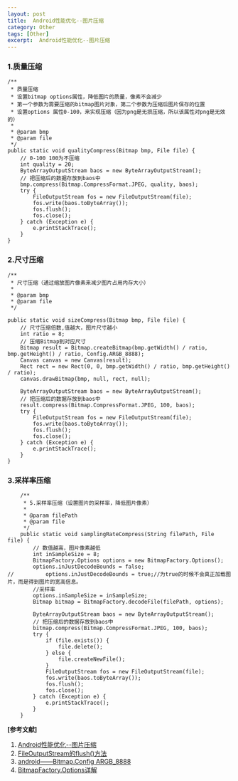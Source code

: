 ```yaml
---
layout: post
title:  Android性能优化--图片压缩
category: Other
tags: [Other]
excerpt:  Android性能优化--图片压缩
---
```


### 1.质量压缩 ###

    /**
     * 质量压缩
     * 设置bitmap options属性，降低图片的质量，像素不会减少
     * 第一个参数为需要压缩的bitmap图片对象，第二个参数为压缩后图片保存的位置
     * 设置options 属性0-100，来实现压缩（因为png是无损压缩，所以该属性对png是无效的）
     *
     * @param bmp
     * @param file
     */
    public static void qualityCompress(Bitmap bmp, File file) {
        // 0-100 100为不压缩
        int quality = 20;
        ByteArrayOutputStream baos = new ByteArrayOutputStream();
        // 把压缩后的数据存放到baos中
        bmp.compress(Bitmap.CompressFormat.JPEG, quality, baos);
        try {
            FileOutputStream fos = new FileOutputStream(file);
            fos.write(baos.toByteArray());
            fos.flush();
            fos.close();
        } catch (Exception e) {
            e.printStackTrace();
        }
    }

### 2.尺寸压缩 ###

    /**
     * 尺寸压缩（通过缩放图片像素来减少图片占用内存大小）
     *
     * @param bmp
     * @param file
     */

    public static void sizeCompress(Bitmap bmp, File file) {
        // 尺寸压缩倍数,值越大，图片尺寸越小
        int ratio = 8;
        // 压缩Bitmap到对应尺寸
        Bitmap result = Bitmap.createBitmap(bmp.getWidth() / ratio, bmp.getHeight() / ratio, Config.ARGB_8888);
        Canvas canvas = new Canvas(result);
        Rect rect = new Rect(0, 0, bmp.getWidth() / ratio, bmp.getHeight() / ratio);
        canvas.drawBitmap(bmp, null, rect, null);

        ByteArrayOutputStream baos = new ByteArrayOutputStream();
        // 把压缩后的数据存放到baos中
        result.compress(Bitmap.CompressFormat.JPEG, 100, baos);
        try {
            FileOutputStream fos = new FileOutputStream(file);
            fos.write(baos.toByteArray());
            fos.flush();
            fos.close();
        } catch (Exception e) {
            e.printStackTrace();
        }
    }

### 3.采样率压缩 ###

	    /**
	     * 5.采样率压缩（设置图片的采样率，降低图片像素）
	     *
	     * @param filePath
	     * @param file
	     */
	    public static void samplingRateCompress(String filePath, File file) {
	        // 数值越高，图片像素越低
	        int inSampleSize = 8;
	        BitmapFactory.Options options = new BitmapFactory.Options();
	        options.inJustDecodeBounds = false;
	//          options.inJustDecodeBounds = true;//为true的时候不会真正加载图片，而是得到图片的宽高信息。
	        //采样率
	        options.inSampleSize = inSampleSize;
	        Bitmap bitmap = BitmapFactory.decodeFile(filePath, options);
	
	        ByteArrayOutputStream baos = new ByteArrayOutputStream();
	        // 把压缩后的数据存放到baos中
	        bitmap.compress(Bitmap.CompressFormat.JPEG, 100, baos);
	        try {
	            if (file.exists()) {
	                file.delete();
	            } else {
	                file.createNewFile();
	            }
	            FileOutputStream fos = new FileOutputStream(file);
	            fos.write(baos.toByteArray());
	            fos.flush();
	            fos.close();
	        } catch (Exception e) {
	            e.printStackTrace();
	        }
	    } 

**[参考文献]**

1. [Android性能优化--图片压缩](https://www.jianshu.com/p/871f0c1f0006 "Android性能优化--图片压缩")
2. [FileOutputStream的flush()方法](https://blog.csdn.net/llkoio/article/details/79019073 "FileOutputStream的flush方法")
3. [android——Bitmap.Config ARGB_8888](https://blog.csdn.net/zidan_2011/article/details/21443147 "android——Bitmap.Config ARGB_8888")
4. [BitmapFactory.Options详解](https://www.jianshu.com/p/34117921a6a1 "BitmapFactory.Options详解")